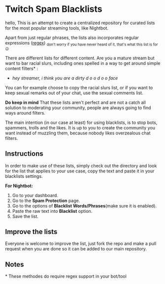 # Twitch Spam Blacklists
hello,
This is an attempt to create a centralized repository for curated lists for the most popular streaming tools, like Nightbot.

Apart from just regular phrases, the lists also incorporates regular expressions ([regex](https://en.wikipedia.org/wiki/Regular_expression))
<sub>don't worry if you have never heard of it, that's what this list is for 😉

There are different lists for different content. 
Are you a mature stream but want to bar racial slurs, including ones spelled in a way to get around simple content filters* : 

 - *hey streamer, i think you are a dirty d o o d o o face*

You can for example choose to copy the racial slurs list, or if you want to keep sexual remarks out of your chat, use the sexual comments list.

**Do keep in mind**
That these lists aren't perfect and are not a catch all solution to moderating your community, people are always going to find ways around filters.

The main intention (in our case at least) for using blacklists, is to stop bots, spammers, trolls and the likes.
It is up to you to create the community you want instead of muzzling them, because nobody likes overzealous chat filters. 
## Instructions
In order to make use of these lists, simply check out the directory and look for the list that applies to your use case, copy the text and paste it in your blacklists settings.

**For Nightbot:**
 1. Go to your dashboard.
 2. Go to the **Spam Protection** page.
 3. Go to the options of  **Blacklist Words/Phrases**(make sure it is enabled).
 4. Paste the raw text into **Blacklist** option.
 5. Save the list.

## Improve the lists
Everyone is welcome to improve the list, just fork the repo and make a pull request when you are done so it can be added to our main repository. 

## Notes

\* These methodes do require regex support in your bot/tool
